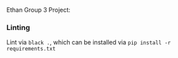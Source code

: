 Ethan Group 3 Project:

### Linting

Lint via `black .`, which can be installed via `pip install -r requirements.txt`
